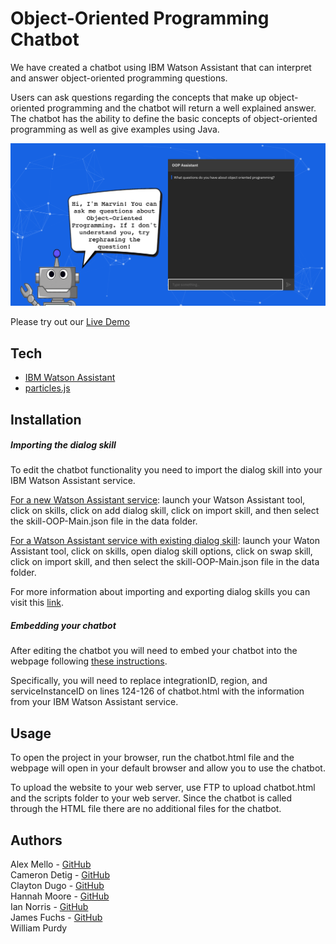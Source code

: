 # Object-Oriented Programming Chatbot
We have created a chatbot using IBM Watson Assistant that can interpret and answer object-oriented programming questions. 

Users can ask questions regarding the concepts that make up object-oriented programming and the chatbot will return a well explained answer. The chatbot has the ability to define the basic concepts of object-oriented programming as well as give examples using Java.

![chatbot](imgs/chatbot.png)

Please try out our [Live Demo](http://student.uncw.edu/hcm8434/chatbot.html)





## Tech
* [IBM Watson Assistant]
* [particles.js]





## Installation
##### Importing the dialog skill
To edit the chatbot functionality you need to import the dialog skill into your IBM Watson Assistant service. 

<ins>For a new Watson Assistant service</ins>: launch your Watson Assistant tool, click on skills, click on add dialog skill, click on import skill, and then select the skill-OOP-Main.json file in the data folder.

<ins>For a Watson Assistant service with existing dialog skill</ins>: launch your Waton Assistant tool, click on skills, open dialog skill options, click on swap skill, click on import skill, and then select the skill-OOP-Main.json file in the data folder.

For more information about importing and exporting dialog skills you can visit this [link].

##### Embedding your chatbot
After editing the chatbot you will need to embed your chatbot into the webpage following [these instructions]. 

Specifically, you will need to replace integrationID, region, and serviceInstanceID on lines 124-126 of chatbot.html with the information from your IBM Watson Assistant service.




## Usage
To open the project in your browser, run the chatbot.html file and the webpage will open in your default browser and allow you to use the chatbot.

To upload the website to your web server, use FTP to upload chatbot.html and the scripts folder to your web server. Since the chatbot is called through the HTML file there are no additional files for the chatbot.





## Authors
Alex Mello - [GitHub](https://github.com/Alex-E-Mello)\
Cameron Detig - [GitHub](https://github.com/camerondetig)\
Clayton Dugo - [GitHub](https://github.com/claydugo)\
Hannah Moore - [GitHub](https://github.com/hannahmre)\
Ian Norris - [GitHub](https://github.com/Ian-Norris)\
James Fuchs - [GitHub](https://github.com/JamesandtheFuchs)\
William Purdy





[//]: # (These are reference links used in the body of this note and get stripped out when the markdown processor does its job. There is no need to format nicely because it shouldn't be seen. Thanks SO - http://stackoverflow.com/questions/4823468/store-comments-in-markdown-syntax)

   [IBM Watson Assistant]: <https://www.ibm.com/cloud/watson-assistant>
   [particles.js]: <https://github.com/VincentGarreau/particles.js/>
   
   [link]: <https://cloud.ibm.com/docs/assistant?topic=assistant-backup>
   [these instructions]: <https://cloud.ibm.com/docs/assistant?topic=assistant-deploy-web-chat>
